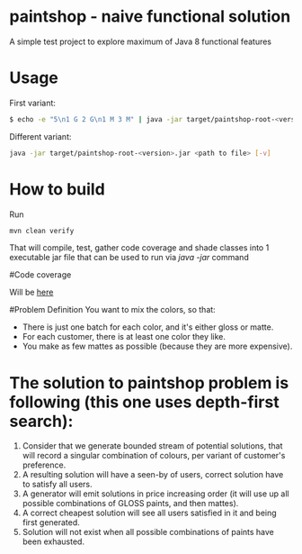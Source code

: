 # paintshop - naive functional solution

A simple test project to explore maximum of Java 8 functional features

# Usage

First variant:
```bash
$ echo -e "5\n1 G 2 G\n1 M 3 M" | java -jar target/paintshop-root-<version>.jar -stdin [-v]
```

Different variant:
```bash
java -jar target/paintshop-root-<version>.jar <path to file> [-v]
```

# How to build

Run

```bash
mvn clean verify
```
That will compile, test, gather code coverage and shade classes into 1 executable jar file that can be used
to run via _java -jar_ command

#Code coverage

Will be [here](target/site/jacoco/index.html)

#Problem Definition
You want to mix the colors, so that:
- There is just one batch for each color, and it's either gloss or matte.
- For each customer, there is at least one color they like.
- You make as few mattes as possible (because they are more expensive).


# The solution to paintshop problem is following (this one uses depth-first search):
1. Consider that we generate bounded stream of potential solutions, that will record a singular combination of colours,
    per variant of customer's preference. 
1. A resulting solution will have a seen-by of users, correct solution have to satisfy all users.
1. A generator will emit solutions in price increasing order (it will use up all possible combinations of GLOSS paints, and then mattes). 
1. A correct cheapest solution will see all users satisfied in it and being first generated.
1. Solution will not exist when all possible combinations of paints have been exhausted.
